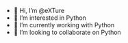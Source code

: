 - 👋 Hi, I’m @eXTure
- 👀 I’m interested in Python
- 🌱 I’m currently working with Python
- 💞️ I’m looking to collaborate on Python

<!---
eXTure/eXTure is a ✨ special ✨ repository because its `README.md` (this file) appears on your GitHub profile.
You can click the Preview link to take a look at your changes.
--->
